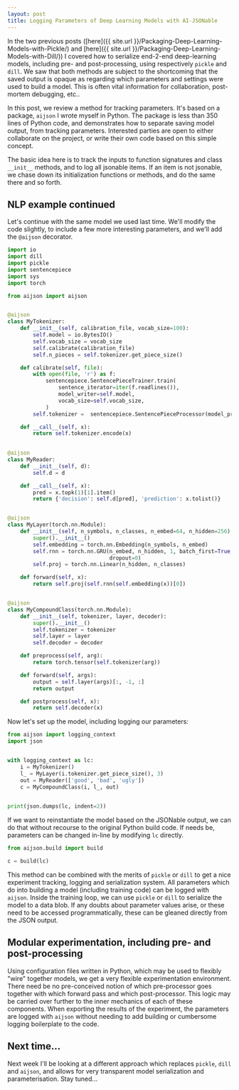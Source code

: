 ```yaml
---
layout: post
title: Logging Parameters of Deep Learning Models with AI-JSONable
---
```


In the two previous posts ([here]({{ site.url }}/Packaging-Deep-Learning-Models-with-Pickle/) and [here]({{ site.url }}/Packaging-Deep-Learning-Models-with-Dill/)) I covered how to serialize end-2-end deep-learning models, including pre- and post-processing, using respectively `pickle` and `dill`. We saw that both methods are subject to the shortcoming that the saved output is opaque as regarding which parameters and settings were used to build a model. This is often vital information for collaboration, post-mortem debugging, etc..

In this post, we review a method for tracking parameters. It's based on a package, `aijson` I wrote myself in Python. The package is less than 350 lines of Python code, and demonstrates how to separate saving model output, from tracking parameters. Interested parties are open to either collaborate on the project, or write their own code based on this simple concept.

The basic idea here is to track the inputs to function signatures and class `__init__` methods, and to log all jsonable items. If an item is not jsonable, we chase down its initialization functions or methods, and do the same there and so forth.

## NLP example continued

Let's continue with the same model we used last time. We'll modify the code slightly, to include a few more interesting parameters, and we'll add the `@aijson` decorator.

```python
import io
import dill
import pickle
import sentencepiece
import sys
import torch

from aijson import aijson


@aijson
class MyTokenizer:
    def __init__(self, calibration_file, vocab_size=100):
        self.model = io.BytesIO()
        self.vocab_size = vocab_size
        self.calibrate(calibration_file)
        self.n_pieces = self.tokenizer.get_piece_size()

    def calibrate(self, file):
        with open(file, 'r') as f:
            sentencepiece.SentencePieceTrainer.train(
                sentence_iterator=iter(f.readlines()),
                model_writer=self.model,
                vocab_size=self.vocab_size,
            )
        self.tokenizer =  sentencepiece.SentencePieceProcessor(model_proto=self.model.getvalue())

    def __call__(self, x):
        return self.tokenizer.encode(x)

      
@aijson
class MyReader:
    def __init__(self, d):
        self.d = d

    def __call__(self, x):
        pred = x.topk(1)[1].item()
        return {'decision': self.d[pred], 'prediction': x.tolist()}


@aijson
class MyLayer(torch.nn.Module):
    def __init__(self, n_symbols, n_classes, n_embed=64, n_hidden=256):
        super().__init__()
        self.embedding = torch.nn.Embedding(n_symbols, n_embed)
        self.rnn = torch.nn.GRU(n_embed, n_hidden, 1, batch_first=True,
                                dropout=0)
        self.proj = torch.nn.Linear(n_hidden, n_classes)

    def forward(self, x):
        return self.proj(self.rnn(self.embedding(x))[0])


@aijson
class MyCompoundClass(torch.nn.Module):
    def __init__(self, tokenizer, layer, decoder):
        super().__init__()
        self.tokenizer = tokenizer
        self.layer = layer
        self.decoder = decoder

    def preprocess(self, arg):
        return torch.tensor(self.tokenizer(arg))

    def forward(self, args):
        output = self.layer(args)[:, -1, :]
        return output

    def postprocess(self, x):
        return self.decoder(x)
```

Now let's set up the model, including logging our parameters:

```python
from aijson import logging_context
import json


with logging_context as lc:
    i = MyTokenizer()
    l_ = MyLayer(i.tokenizer.get_piece_size(), 3)
    out = MyReader(['good', 'bad', 'ugly'])
    c = MyCompoundClass(i, l_, out)
    

print(json.dumps(lc, indent=2))
```

If we want to reinstantiate the model based on the JSONable output, we can do that without recourse to the original Python build code. If needs be, parameters can be changed in-line by modifying `lc` directly.

```python
from aijson.build import build

c = build(lc)
```

This method can be combined with the merits of `pickle` or `dill` to get a nice experiment tracking, logging and serialization system. All parameters which do into building a model (including training code) can be logged with `aijson`. Inside the training loop, we can use `pickle` or `dill` to serialize the model to a data blob. If any doubts about parameter values arise, or these need to be accessed programmatically, these can be gleaned directly from the JSON output.

## Modular experimentation, including pre- and post-processing

Using configuration files written in Python, which may be used to flexibly "wire" together models, we get a very flexible experimentation environment. There need be no pre-conceived notion of which pre-processor goes together with which forward pass and which post-processor. This logic may be carried over further to the inner mechanics of each of these components. When exporting the results of the experiment, the parameters are logged with `aijson` without needing to add building or cumbersome logging boilerplate to the code.

## Next time...

Next week I'll be looking at a different approach which replaces `pickle`, `dill` and `aijson`, and allows for very transparent model serialization and parameterisation. Stay tuned...

